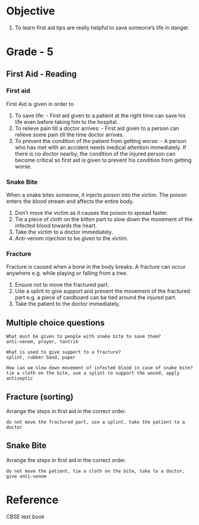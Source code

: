 # Objective 
1. To learn first aid tips are really helpful to save someone’s life in danger.

# Grade - 5
## First Aid - Reading
### First aid 
First Aid is given in order to 
1. To save life: - First aid given to a patient at the right time can save his life even before taking him to the hospital.
2. To relieve pain till a doctor arrives: - First aid given to a person can relieve some pain till the time doctor arrives.
3. To prevent the condition of the patient from getting worse: - A person who has met with an accident needs medical attention immediately. If there is no doctor nearby, the condition of the injured person can become critical so first aid is given to prevent his condition from getting worse.

### Snake Bite
When a snake bites someone, it injects poison into the victim. The poison enters the blood stream and affects the entire body.

1. Don’t move the victim as it causes the poison to spread faster.
2. Tie a piece of cloth on the bitten part to slow down the movement of the infected blood towards the heart.
3. Take the victim to a doctor immediately.
4. Anti-venom injection to be given to the victim.

###  Fracture
Fracture is caused when a bone in the body breaks. A fracture can occur anywhere e.g. while playing or falling from a tree.

1. Ensure not to move the fractured part.
2. Use a splint to give support and prevent the movement of the fractured part e.g. a piece of cardboard can be tied around the injured part.
3. Take the patient to the doctor immediately.

## Multiple choice questions
```
What must be given to people with snake bite to save them?
anti-venom, prayer, tantrik

What is used to give support to a fracture?
splint, rubber band, paper

How can we slow down movement of infected blood in case of snake bite?
tie a cloth on the bite, use a splint to support the wound, apply antiseptic
```
## Fracture (sorting)
Arrange the steps in first aid in the correct order.
```
do not move the fractured part, use a splint, take the patient to a doctor
```
## Snake Bite
Arrange the steps in first aid in the correct order.
```
do not move the patient, tie a cloth on the bite, take to a doctor, give anti-venom
```
# Reference
CBSE text book 
